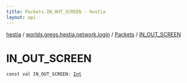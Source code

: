 ```yaml
---
title: Packets.IN_OUT_SCREEN - hestia
layout: api
---
```


<div class='api-docs-breadcrumbs'><a href="../../index.html">hestia</a> / <a href="../index.html">worlds.gregs.hestia.network.login</a> / <a href="index.html">Packets</a> / <a href="./-i-n_-o-u-t_-s-c-r-e-e-n.html">IN_OUT_SCREEN</a></div>

# IN_OUT_SCREEN

<div class="signature"><code><span class="keyword">const</span> <span class="keyword">val </span><span class="identifier">IN_OUT_SCREEN</span><span class="symbol">: </span><a href="https://kotlinlang.org/api/latest/jvm/stdlib/kotlin/-int/index.html"><span class="identifier">Int</span></a></code></div>
